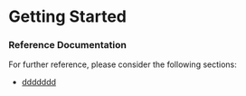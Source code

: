# Getting Started

### Reference Documentation
For further reference, please consider the following sections:

* [ddddddd](ddddd)